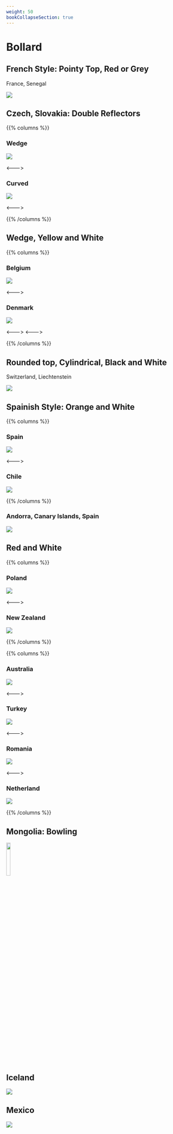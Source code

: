 ```yaml
---
weight: 50
bookCollapseSection: true
---
```


# Bollard

## French Style: Pointy Top, Red or Grey

France, Senegal

<img src="bollard-fr.png" class="img-sm" />

## Czech, Slovakia: Double Reflectors

{{% columns %}}

### Wedge
<img src="bollard-cz.png" class="img-md" />

<--->

### Curved
<img src="bollard-sk.png" class="img-md" />

<--->

{{% /columns %}}


## Wedge, Yellow and White

{{% columns %}}

### Belgium

<img src="bollard-be.png" class="img-sm" />

<--->

### Denmark

<img src="bollard-dk.png" class="img-sm" />

<--->
<--->

{{% /columns %}}

## Rounded top, Cylindrical, Black and White

Switzerland, Liechtenstein

<img src="bollard-li.png" class="img-md" />

## Spainish Style: Orange and White

{{% columns %}}

### Spain
<img src="bollard-es.png" />

<--->

### Chile

<img src="https://images.squarespace-cdn.com/content/v1/60f6054f4e76b03092956de8/4b587071-80b9-48fa-b796-86e152960c2a/bollard.png" />

{{% /columns %}}


### Andorra, Canary Islands, Spain

<img src="bollard-ad.png" class="img-md" />

## Red and White

{{% columns %}}

### Poland

<img src="bollard-pl.png" />

<--->

### New Zealand

<img src="bollard-nz.png" />

{{% /columns %}}

{{% columns %}}

### Australia

<img src="bollard-au.png" class="img-sm" />

<--->

### Turkey

<img src="bollard-tr.png" class="img-sm" />

<--->

### Romania

<img src="bollard-ro.png" class="img-sm" />

<--->

### Netherland

<img src="bollard-nl.png" class="img-sm" />

{{% /columns %}}


## Mongolia: Bowling

<img src="bollard-mn.png" style="width: 15%" />

## Iceland

<img src="bollard-is.png" class="img-sm" />

## Mexico

<img src="bollard-mx.png" class="img-lg"/>

